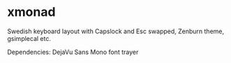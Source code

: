 # xmonad
Swedish keyboard layout with Capslock and Esc swapped, Zenburn theme, gsimplecal etc.

Dependencies:
DejaVu Sans Mono font
trayer

